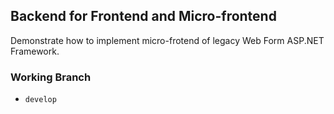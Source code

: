 ## Backend for Frontend and Micro-frontend

Demonstrate how to implement micro-frotend of legacy Web Form ASP.NET Framework.

### Working Branch
- `develop` 
